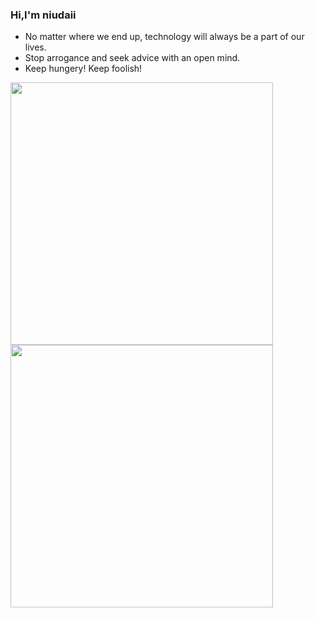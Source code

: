 ### Hi,I'm niudaii
- No matter where we end up, technology will always be a part of our lives.
- Stop arrogance and seek advice with an open mind.
- Keep hungery! Keep foolish!
<img src="https://github-readme-stats.vercel.app/api?username=niudaii&count_private=true&show_icons=true" width="420">
<img src="https://github-readme-stats.vercel.app/api/top-langs/?username=niudaii&layout=compact" width="420" >

